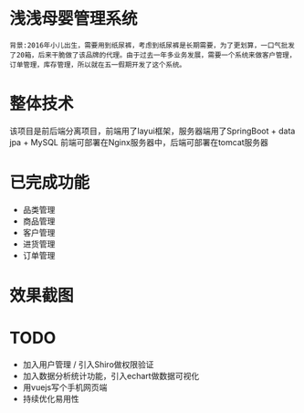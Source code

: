 # 浅浅母婴管理系统
```
背景:2016年小儿出生，需要用到纸尿裤，考虑到纸尿裤是长期需要，为了更划算，一口气批发了20箱，后来干脆做了该品牌的代理。由于过去一年多业务发展，需要一个系统来做客户管理，订单管理，库存管理，所以就在五一假期开发了这个系统。

```

# 整体技术
该项目是前后端分离项目，前端用了layui框架，服务器端用了SpringBoot + data jpa + MySQL
前端可部署在Nginx服务器中，后端可部署在tomcat服务器


# 已完成功能
* 品类管理
* 商品管理
* 客户管理
* 进货管理
* 订单管理

# 效果截图


# TODO
* 加入用户管理 / 引入Shiro做权限验证
* 加入数据分析统计功能，引入echart做数据可视化
* 用vuejs写个手机网页端
* 持续优化易用性